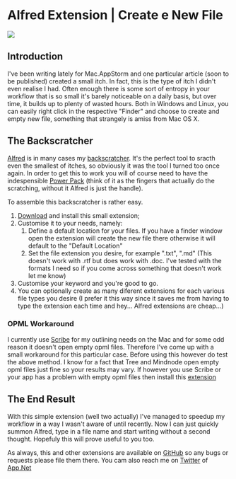 # Alfred Extension | Create e New File

![][tumblr]

## Introduction
I've been writing lately for Mac.AppStorm and one particular article (soon to be published) created a small itch. In fact, this is the type of itch I didn't even realise I had. Often enough there is some sort of entropy in your workflow that is so small it's barely noticeable on a daily basis, but over time, it builds up to plenty of wasted hours.
Both in Windows and Linux, you can easily right click in the respective "Finder" and choose to create and empty new file, something that strangely is amiss from Mac OS X.

## The Backscratcher
[Alfred][bit] is in many cases my [backscratcher][wikipedia]. It's the perfect tool to sracth even the smallest of itches, so obviously it was the tool I turned too once again. In order to get this to work you will of course need to have the indespensible [Power Pack][bit 2] (think of it as the fingers that actually do the scratching, without it Alfred is just the handle).

To assemble this backscratcher is rather easy. 

1. [Download][bit 3] and install this small extension;
2. Customise it to your needs, namely: 
	1. Define a default location for your files. If you have a finder window open the extension will create the new file there otherwise it will default to the "Default Location"
	2. Set the file extension you desire, for example ".txt", ".md" (This doesn't work with .rtf but does work with .doc. I've tested with the formats I need so if you come across something that doesn't work let me know)
3. Customise your keyword and you're good to go.
4. You can optionally create as many diferent extensions for each various file types you desire (I prefer it this way since it saves me from having to type the extension each time and hey... Alfred extensions are cheap...)

### OPML Workaround
I currently use [Scribe](http://bit.ly/PwfM2C) for my outlining needs on the Mac and for some odd reason it doesn't open empty opml files. Therefore I've come up with a small workaround for this particular case. Before using this however do test the above method. I know for a fact that Tree and Mindnode open empty opml files just fine so your results may vary. If however you use Scribe or your app has a problem with empty opml files then install this [extension][bit 4]

## The End Result
With this simple extension (well two actually) I've managed to speedup my workflow in a way I wasn't aware of until recently. Now I can just quickly summon Alfred, type in a file name and start writing without a second thought. Hopefuly this will prove useful to you too.

As always, this and other extensions are available on [GitHub][bit 5] so any bugs or requests please file them there. You cam also reach me on [Twitter][twitter] of [App.Net][app]

[app]: http://alpha.app.net/palobo
[bit]: http://bit.ly/QtRq8w
[bit 2]: http://bit.ly/S3rqgY
[bit 3]: http://bit.ly/TDS598
[bit 4]: http://bit.ly/TDTn3X
[bit 5]: http://bit.ly/Tk2vGz
[tumblr]: http://media.tumblr.com/tumblr_mczaxxKjAk1r6w22q.png
[twitter]: http://twitter.com/pslobo
[wikipedia]: https://en.wikipedia.org/wiki/Backscratcher